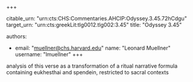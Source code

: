 +++


citable_urn: "urn:cts:CHS:Commentaries.AHCIP:Odyssey.3.45.72hCdgu"
target_urn: "urn:cts:greekLit:tlg0012.tlg002:3.45"
title: "Odyssey 3.45"

authors:
- email: "muellner@chs.harvard.edu"
  name: "Leonard Muellner"
  username: "lmuellner"
+++

<p>analysis of this verse as a transformation of a ritual narrative formula containing eukhesthai and spendein, restricted to sacral contexts</p>